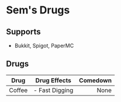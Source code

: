 # Sem's Drugs

## Supports
- Bukkit, Spigot, PaperMC

## Drugs


| Drug   |     Drug Effects      |  Comedown |
|----------|:-------------:|------:|
| Coffee | - Fast Digging | None |
    
